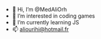 - 👋 Hi, I’m @MedAliOrh
- 👀 I’m interested in coding games
- 🌱 I’m currently learning JS
- 📫 aliourihi@hotmail.fr

<!---
ScopperGaban/ScopperGaban is a ✨ special ✨ repository because its `README.md` (this file) appears on your GitHub profile.
You can click the Preview link to take a look at your changes.
--->

